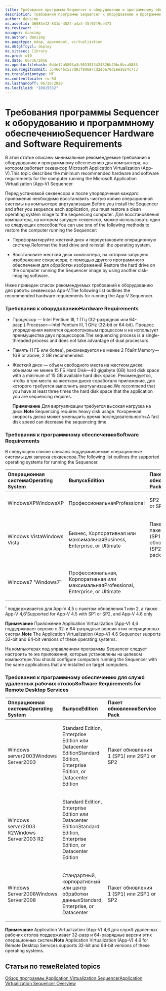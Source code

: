 ```yaml
---
title: Требования программы Sequencer к оборудованию и программному обеспечению
description: Требования программы Sequencer к оборудованию и программному обеспечению
author: dansimp
ms.assetid: 36084e12-831d-452f-a4a4-45f07f9ce471
ms.reviewer: ''
manager: dansimp
ms.author: dansimp
ms.pagetype: mdop, appcompat, virtualization
ms.mktglfcycl: deploy
ms.sitesec: library
ms.prod: w10
ms.date: 06/16/2016
ms.openlocfilehash: 0d4e12a5803a3c9033513424826b49bc0bca5885
ms.sourcegitcommit: 354664bc527d93f80687cd2eba70d1eea024c7c3
ms.translationtype: MT
ms.contentlocale: ru-RU
ms.lasthandoff: 06/26/2020
ms.locfileid: "10815532"
---
```

# <span data-ttu-id="b4965-103">Требования программы Sequencer к оборудованию и программному обеспечению</span><span class="sxs-lookup"><span data-stu-id="b4965-103">Sequencer Hardware and Software Requirements</span></span>


<span data-ttu-id="b4965-104">В этой статье описаны минимальные рекомендуемые требования к оборудованию и программному обеспечению для компьютера, на котором работает секвенсор Microsoft Application Virtualization (App-V).</span><span class="sxs-lookup"><span data-stu-id="b4965-104">This topic describes the minimum recommended hardware and software requirements for the computer running the Microsoft Application Virtualization (App-V) Sequencer.</span></span>

<span data-ttu-id="b4965-105">Перед установкой секвенсора и после упорядочения каждого приложения необходимо восстановить чистую копию операционной системы на компьютере виртуализации.</span><span class="sxs-lookup"><span data-stu-id="b4965-105">Before you install the Sequencer and after you sequence each application, you must restore a clean operating system image to the sequencing computer.</span></span> <span data-ttu-id="b4965-106">Для восстановления компьютера, на котором запущен секвенсор, можно использовать один из следующих способов:</span><span class="sxs-lookup"><span data-stu-id="b4965-106">You can use one of the following methods to restore the computer running the Sequencer:</span></span>

-   <span data-ttu-id="b4965-107">Переформатируйте жесткий диск и переустановите операционную систему.</span><span class="sxs-lookup"><span data-stu-id="b4965-107">Reformat the hard drive and reinstall the operating system.</span></span>

-   <span data-ttu-id="b4965-108">Восстановите жесткий диск компьютера, на котором запущено изображение секвенсора, с помощью другого программного обеспечения для обработки изображений.</span><span class="sxs-lookup"><span data-stu-id="b4965-108">Restore the hard drive on the computer running the Sequencer image by using another disk-imaging software.</span></span>

<span data-ttu-id="b4965-109">Ниже приведен список рекомендуемых требований к оборудованию для работы секвенсора App-V.</span><span class="sxs-lookup"><span data-stu-id="b4965-109">The following list outlines the recommended hardware requirements for running the App-V Sequencer.</span></span>

### <a href="" id="hardware-requirements-"></a><span data-ttu-id="b4965-110">Требования к оборудованию</span><span class="sxs-lookup"><span data-stu-id="b4965-110">Hardware Requirements</span></span>

-   <span data-ttu-id="b4965-111">Процессор — Intel Pentium III, 1 ГГц (32-разрядная или 64-разр.).</span><span class="sxs-lookup"><span data-stu-id="b4965-111">Processor—Intel Pentium III, 1 GHz (32-bit or 64-bit).</span></span> <span data-ttu-id="b4965-112">Процесс упорядочения является однопотоковым процессом и не использует преимущества двух процессоров.</span><span class="sxs-lookup"><span data-stu-id="b4965-112">The sequencing process is a single-threaded process and does not take advantage of dual processors.</span></span>

-   <span data-ttu-id="b4965-113">Память (1 ГБ или более), рекомендуется не менее 2 Гбайт.</span><span class="sxs-lookup"><span data-stu-id="b4965-113">Memory—1GB or above, 2 GB recommended.</span></span>

-   <span data-ttu-id="b4965-114">Жесткий диск — объем свободного места на жестком диске объемом не менее 15 ГБ.</span><span class="sxs-lookup"><span data-stu-id="b4965-114">Hard Disk—40 gigabyte (GB) hard disk space with a minimum of 15 GB available hard disk space.</span></span> <span data-ttu-id="b4965-115">Рекомендуется, чтобы в три места на жестком диске соработало приложение, для которого требуется выполнить виртуализацию.</span><span class="sxs-lookup"><span data-stu-id="b4965-115">We recommend that you have at least three times the hard disk space that the application you are sequencing requires.</span></span>

    <span data-ttu-id="b4965-116">**Примечание**  Для виртуализации требуется высокая нагрузка на диск.</span><span class="sxs-lookup"><span data-stu-id="b4965-116">**Note** Sequencing requires heavy disk usage.</span></span> <span data-ttu-id="b4965-117">Ускоренная скорость диска может уменьшить время последовательности.</span><span class="sxs-lookup"><span data-stu-id="b4965-117">A fast disk speed can decrease the sequencing time.</span></span>

     

### <span data-ttu-id="b4965-118">Требования к программному обеспечению</span><span class="sxs-lookup"><span data-stu-id="b4965-118">Software Requirements</span></span>

<span data-ttu-id="b4965-119">В следующем списке описаны поддерживаемые операционные системы для запуска секвенсора.</span><span class="sxs-lookup"><span data-stu-id="b4965-119">The following list outlines the supported operating systems for running the Sequencer.</span></span>

<table>
<colgroup>
<col width="25%" />
<col width="25%" />
<col width="25%" />
<col width="25%" />
</colgroup>
<thead>
<tr class="header">
<th align="left"><span data-ttu-id="b4965-120">Операционная система</span><span class="sxs-lookup"><span data-stu-id="b4965-120">Operating System</span></span></th>
<th align="left"><span data-ttu-id="b4965-121">Выпуск</span><span class="sxs-lookup"><span data-stu-id="b4965-121">Edition</span></span></th>
<th align="left"><span data-ttu-id="b4965-122">Пакет обновления</span><span class="sxs-lookup"><span data-stu-id="b4965-122">Service Pack</span></span></th>
<th align="left"><span data-ttu-id="b4965-123">Системная архитектура</span><span class="sxs-lookup"><span data-stu-id="b4965-123">System Architecture</span></span></th>
</tr>
</thead>
<tbody>
<tr class="odd">
<td align="left"><p><span data-ttu-id="b4965-124">WindowsXP</span><span class="sxs-lookup"><span data-stu-id="b4965-124">WindowsXP</span></span></p></td>
<td align="left"><p><span data-ttu-id="b4965-125">Профессиональная</span><span class="sxs-lookup"><span data-stu-id="b4965-125">Professional</span></span></p></td>
<td align="left"><p><span data-ttu-id="b4965-126">SP2 или 3 (SP3)</span><span class="sxs-lookup"><span data-stu-id="b4965-126">SP2 or SP3</span></span></p></td>
<td align="left"><p><span data-ttu-id="b4965-127">x86</span><span class="sxs-lookup"><span data-stu-id="b4965-127">x86</span></span></p></td>
</tr>
<tr class="even">
<td align="left"><p><span data-ttu-id="b4965-128">Windows Vista</span><span class="sxs-lookup"><span data-stu-id="b4965-128">Windows Vista</span></span></p></td>
<td align="left"><p><span data-ttu-id="b4965-129">Бизнес, Корпоративная или максимальная</span><span class="sxs-lookup"><span data-stu-id="b4965-129">Business, Enterprise, or Ultimate</span></span></p></td>
<td align="left"><p><span data-ttu-id="b4965-130">Пакет обновления, пакет обновления 1 (SP1) или пакет обновления 2 (SP2)</span><span class="sxs-lookup"><span data-stu-id="b4965-130">No service pack, SP1, or SP2</span></span></p></td>
<td align="left"><p><span data-ttu-id="b4965-131">x86</span><span class="sxs-lookup"><span data-stu-id="b4965-131">x86</span></span></p></td>
</tr>
<tr class="odd">
<td align="left"><p><span data-ttu-id="b4965-132">Windows7 ¹</span><span class="sxs-lookup"><span data-stu-id="b4965-132">Windows7¹</span></span></p></td>
<td align="left"><p><span data-ttu-id="b4965-133">Профессиональная, Корпоративная или максимальная</span><span class="sxs-lookup"><span data-stu-id="b4965-133">Professional, Enterprise, or Ultimate</span></span></p></td>
<td align="left"><p></p></td>
<td align="left"><p><span data-ttu-id="b4965-134">x86</span><span class="sxs-lookup"><span data-stu-id="b4965-134">x86</span></span></p></td>
</tr>
</tbody>
</table>

 

<span data-ttu-id="b4965-135">¹ поддерживается для App-V 4,5 с пакетом обновления 1 или 2, а также App-V 4,6</span><span class="sxs-lookup"><span data-stu-id="b4965-135">¹Supported for App-V 4.5 with SP1 or SP2, and App-V 4.6 only</span></span>

<span data-ttu-id="b4965-136">**Примечание**  Приложение Application Virtualization (App-V) 4,6 поддерживает версию с 32-и 64-разрядные версии этих операционных систем.</span><span class="sxs-lookup"><span data-stu-id="b4965-136">**Note** The Application Virtualization (App-V) 4.6 Sequencer supports 32-bit and 64-bit versions of these operating systems.</span></span>

 

<span data-ttu-id="b4965-137">На компьютерах под управлением программы Sequencer следует настроить те же приложения, которые установлены на целевом компьютере.</span><span class="sxs-lookup"><span data-stu-id="b4965-137">You should configure computers running the Sequencer with the same applications that are installed on target computers.</span></span>

### <span data-ttu-id="b4965-138">Требования к программному обеспечению для служб удаленных рабочих столов</span><span class="sxs-lookup"><span data-stu-id="b4965-138">Software Requirements for Remote Desktop Services</span></span>

<table>
<colgroup>
<col width="25%" />
<col width="25%" />
<col width="25%" />
<col width="25%" />
</colgroup>
<thead>
<tr class="header">
<th align="left"><span data-ttu-id="b4965-139">Операционная система</span><span class="sxs-lookup"><span data-stu-id="b4965-139">Operating System</span></span></th>
<th align="left"><span data-ttu-id="b4965-140">Выпуск</span><span class="sxs-lookup"><span data-stu-id="b4965-140">Edition</span></span></th>
<th align="left"><span data-ttu-id="b4965-141">Пакет обновления</span><span class="sxs-lookup"><span data-stu-id="b4965-141">Service Pack</span></span></th>
<th align="left"><span data-ttu-id="b4965-142">Системная архитектура</span><span class="sxs-lookup"><span data-stu-id="b4965-142">System Architecture</span></span></th>
</tr>
</thead>
<tbody>
<tr class="odd">
<td align="left"><p><span data-ttu-id="b4965-143">Windows server2003</span><span class="sxs-lookup"><span data-stu-id="b4965-143">Windows Server2003</span></span></p></td>
<td align="left"><p><span data-ttu-id="b4965-144">Standard Edition, Enterprise Edition или Datacenter Edition</span><span class="sxs-lookup"><span data-stu-id="b4965-144">Standard Edition, Enterprise Edition, or Datacenter Edition</span></span></p></td>
<td align="left"><p><span data-ttu-id="b4965-145">Пакет обновления 1 (SP1) или 2</span><span class="sxs-lookup"><span data-stu-id="b4965-145">SP1 or SP2</span></span></p></td>
<td align="left"><p><span data-ttu-id="b4965-146">x86</span><span class="sxs-lookup"><span data-stu-id="b4965-146">x86</span></span></p></td>
</tr>
<tr class="even">
<td align="left"><p><span data-ttu-id="b4965-147">Windows server2003 R2</span><span class="sxs-lookup"><span data-stu-id="b4965-147">Windows Server2003 R2</span></span></p></td>
<td align="left"><p><span data-ttu-id="b4965-148">Standard Edition, Enterprise Edition или Datacenter Edition</span><span class="sxs-lookup"><span data-stu-id="b4965-148">Standard Edition, Enterprise Edition, or Datacenter Edition</span></span></p></td>
<td align="left"><p></p></td>
<td align="left"><p><span data-ttu-id="b4965-149">x86</span><span class="sxs-lookup"><span data-stu-id="b4965-149">x86</span></span></p></td>
</tr>
<tr class="odd">
<td align="left"><p><span data-ttu-id="b4965-150">Windows Server2008</span><span class="sxs-lookup"><span data-stu-id="b4965-150">Windows Server2008</span></span></p></td>
<td align="left"><p><span data-ttu-id="b4965-151">Стандартный, корпоративный или центр обработки данных</span><span class="sxs-lookup"><span data-stu-id="b4965-151">Standard, Enterprise, or Datacenter</span></span></p></td>
<td align="left"><p><span data-ttu-id="b4965-152">Пакет обновления 1 (SP1) или 2</span><span class="sxs-lookup"><span data-stu-id="b4965-152">SP1 or SP2</span></span></p></td>
<td align="left"><p><span data-ttu-id="b4965-153">x86</span><span class="sxs-lookup"><span data-stu-id="b4965-153">x86</span></span></p></td>
</tr>
</tbody>
</table>

 

<span data-ttu-id="b4965-154">**Примечание**  Application Virtualization (App-V) 4,6 для служб удаленных рабочих столов поддерживает 32-разр и 64-разрядные версии этих операционных систем.</span><span class="sxs-lookup"><span data-stu-id="b4965-154">**Note** Application Virtualization (App-V) 4.6 for Remote Desktop Services supports 32-bit and 64-bit versions of these operating systems.</span></span>

 

## <span data-ttu-id="b4965-155">Статьи по теме</span><span class="sxs-lookup"><span data-stu-id="b4965-155">Related topics</span></span>


[<span data-ttu-id="b4965-156">Обзор программы Application Virtualization Sequencer</span><span class="sxs-lookup"><span data-stu-id="b4965-156">Application Virtualization Sequencer Overview</span></span>](application-virtualization-sequencer-overview.md)

 

 





